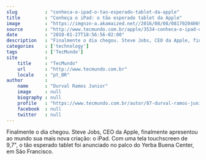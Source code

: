 ```yaml
---
slug          : "conheca-o-ipad-o-tao-esperado-tablet-da-apple"
title         : "Conheça o iPad: o tão esperado tablet da Apple"
image         : "https://imgnzn-a.akamaized.net//2016/08/08/08170204069162-t1200x480.jpg"
source        : "http://www.tecmundo.com.br/apple/3534-conheca-o-ipad-o-tao-esperado-tablet-da-apple.htm"
date          : "2010-01-27T18:56:56-02:00"
description   : "Finalmente o dia chegou. Steve Jobs, CEO da Apple, finalmente apresentou ao mundo sua mais nova criação: o iPad. Com uma tela touchscreen de 9,7', o tão esperado tablet foi anunciado no palco do Yerba Buena Center, em São Francisco."
categories    : ['technology']
tags          : ['TecMundo']
site          :
    title     : "TecMundo"
    url       : "http://www.tecmundo.com.br"
    locale    : "pt_BR"
author        :
    name      : "Durval Ramos Junior"
    image     : null
    biography : null
    profile   : "https://www.tecmundo.com.br/autor/87-durval-ramos-junior/"
    facebook  : null
    twitter   : null
---
```


Finalmente o dia chegou. Steve Jobs, CEO da Apple, finalmente apresentou ao mundo sua mais nova criação: o iPad. Com uma tela touchscreen de 9,7", o tão esperado tablet foi anunciado no palco do Yerba Buena Center, em São Francisco.
